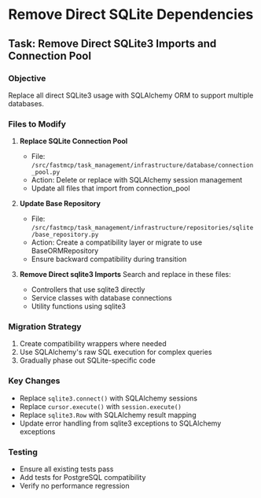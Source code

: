 # Remove Direct SQLite Dependencies

## Task: Remove Direct SQLite3 Imports and Connection Pool

### Objective
Replace all direct SQLite3 usage with SQLAlchemy ORM to support multiple databases.

### Files to Modify

1. **Replace SQLite Connection Pool**
   - File: `/src/fastmcp/task_management/infrastructure/database/connection_pool.py`
   - Action: Delete or replace with SQLAlchemy session management
   - Update all files that import from connection_pool

2. **Update Base Repository**
   - File: `/src/fastmcp/task_management/infrastructure/repositories/sqlite/base_repository.py`
   - Action: Create a compatibility layer or migrate to use BaseORMRepository
   - Ensure backward compatibility during transition

3. **Remove Direct sqlite3 Imports**
   Search and replace in these files:
   - Controllers that use sqlite3 directly
   - Service classes with database connections
   - Utility functions using sqlite3

### Migration Strategy
1. Create compatibility wrappers where needed
2. Use SQLAlchemy's raw SQL execution for complex queries
3. Gradually phase out SQLite-specific code

### Key Changes
- Replace `sqlite3.connect()` with SQLAlchemy sessions
- Replace `cursor.execute()` with `session.execute()`
- Replace `sqlite3.Row` with SQLAlchemy result mapping
- Update error handling from sqlite3 exceptions to SQLAlchemy exceptions

### Testing
- Ensure all existing tests pass
- Add tests for PostgreSQL compatibility
- Verify no performance regression